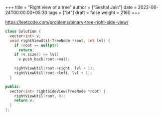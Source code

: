 +++
title = "Right view of a tree"
author = ["Seshal Jain"]
date = 2022-06-24T00:00:00+05:30
tags = ["bt"]
draft = false
weight = 2160
+++

<https://leetcode.com/problems/binary-tree-right-side-view/>

```cpp
class Solution {
  vector<int> v;
  void rightViewUtil(TreeNode *root, int lvl) {
    if (root == nullptr)
      return;
    if (v.size() <= lvl)
      v.push_back(root->val);

    rightViewUtil(root->right, lvl + 1);
    rightViewUtil(root->left, lvl + 1);
  }

public:
  vector<int> rightSideView(TreeNode *root) {
    rightViewUtil(root, 0);
    return v;
  }
};
```
